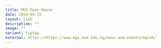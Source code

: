 ```yaml
---
title: MGS Open House
date: 2024-04-15
layout: link
description: ""
image: ""
variant: tiptap
external: https://https://www.mgs.moe.edu.sg/news-and-events/mgsoh/
---
```

